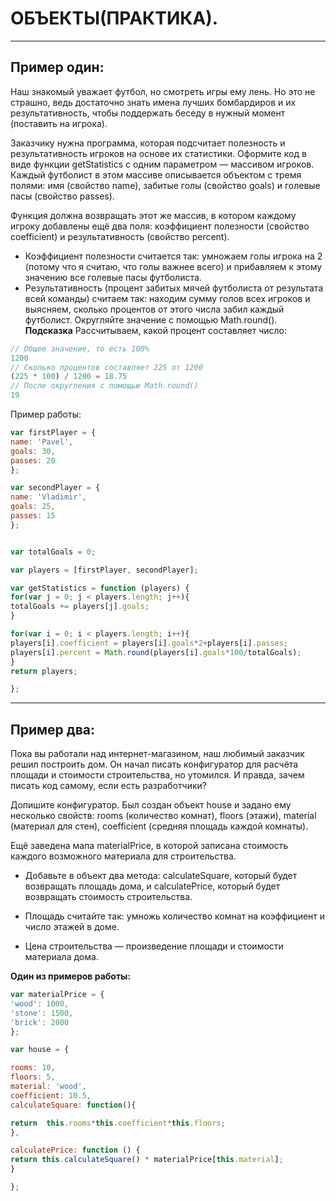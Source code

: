 # ОБЪЕКТЫ(ПРАКТИКА).
***

## Пример один:
Наш знакомый уважает футбол, но смотреть игры ему лень. Но это не страшно, ведь  достаточно знать имена лучших бомбардиров и их результативность, чтобы поддержать беседу в нужный момент (поставить на игрока).


Заказчику нужна программа, которая подсчитает полезность и результативность игроков на основе их статистики. Оформите код в виде функции getStatistics с одним параметром — массивом игроков.
 Каждый футболист в этом массиве описывается объектом с тремя полями: имя (свойство name), забитые голы (свойство goals) и голевые пасы (свойство passes).

Функция должна возвращать этот же массив, в котором каждому игроку добавлены ещё два поля: коэффициент полезности (свойство coefficient) и результативность (свойство percent).

- Коэффициент полезности считается так: умножаем голы игрока на 2 (потому что я считаю, что голы важнее всего) и прибавляем к этому значению все голевые пасы футболиста.
- Результативность (процент забитых мячей футболиста от результата всей команды) считаем так: находим сумму голов всех игроков и выясняем, сколько процентов от этого числа забил каждый футболист. Округляйте значение с помощью Math.round().
**Подсказка**
Рассчитываем, какой процент составляет число:
```javascript
// Общее значение, то есть 100%
1200
// Сколько процентов составляет 225 от 1200
(225 * 100) / 1200 = 18.75
// После округления с помощью Math.round()
19
```
Пример работы:
```javascript
var firstPlayer = {
name: 'Pavel',
goals: 30,
passes: 20
};

var secondPlayer = {
name: 'Vladimir',
goals: 25,
passes: 15
};


var totalGoals = 0;

var players = [firstPlayer, secondPlayer];

var getStatistics = function (players) {
for(var j = 0; j < players.length; j++){
totalGoals += players[j].goals;
}

for(var i = 0; i < players.length; i++){
players[i].coefficient = players[i].goals*2+players[i].passes;
players[i].percent = Math.round(players[i].goals*100/totalGoals);
}
return players;

};
```
***
## Пример два:
Пока вы работали над интернет-магазином, наш любимый заказчик решил построить дом. Он начал писать конфигуратор для расчёта площади и стоимости строительства, но утомился. И правда, зачем писать код самому, если есть разработчики?

Допишите конфигуратор. Был создан объект house и задано ему несколько свойств: rooms (количество комнат), floors (этажи), material (материал для стен), coefficient (средняя площадь каждой комнаты).

Ещё заведена мапа materialPrice, в которой записана стоимость каждого возможного материала для строительства.

- Добавьте в объект два метода: calculateSquare, который будет возвращать площадь дома, и calculatePrice, который будет возвращать стоимость строительства.

- Площадь считайте так: умножь количество комнат на коэффициент и число этажей в доме.

- Цена строительства — произведение площади и стоимости материала дома.


**Один из примеров работы:**
```javascript
var materialPrice = {
'wood': 1000,
'stone': 1500,
'brick': 2000
};

var house = {

rooms: 10,
floors: 5,
material: 'wood',
coefficient: 10.5,
calculateSquare: function(){

return  this.rooms*this.coefficient*this.floors;
},

calculatePrice: function () {
return this.calculateSquare() * materialPrice[this.material];
}

};
```
